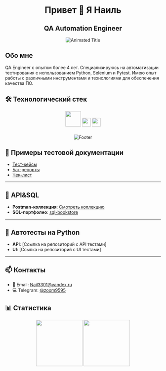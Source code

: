 ###

<div align="center">
  <h1>Привет 👋 Я Наиль</h1>
  <h2>QA Automation Engineer</h2>
</div>

<div align="center">
  <img src="https://readme-typing-svg.demolab.com?font=Fira+Code&size=30&duration=2000&pause=500&color=5D3FD3&center=true&vCenter=true&width=600&lines=QA+Engineer;Automation+Testing;API+Testing;CI%2FCD+Integration" alt="Animated Title" />
</div>


## Обо мне

QA Engineer с опытом более 4 лет. Специализируюсь на автоматизации тестирования с использованием Python, Selenium и Pytest. Имею опыт работы с различными инструментами и технологиями для обеспечения качества ПО.

## 🛠 Технологический стек

<div align="center">
  <img src="https://skillicons.dev/icons?i=python,selenium,postman,git,jenkins,docker,postgres,kafka,grafana," height="50">
  <img src="https://img.shields.io/badge/-Allure-FF6B6B?style=flat-square&logo=allure&logoColor=white" height="28">
  <img src="https://img.shields.io/badge/-Charles_Proxy-8DD6F9?style=flat-square&logo=charlesproxy&logoColor=black" height="28">
</div>

###

<div align="center">
  <img src="https://capsule-render.vercel.app/api?type=waving&color=gradient&height=80&section=footer&animation=fadeIn" alt="Footer">
</div>

## 🧾 Примеры тестовой документации

- [Тест-кейсы](https://docs.google.com/spreadsheets/d/1CQ3No1rK1AlpXGvkM-nHjU5OdEq-06A8jZUsockDcJs/edit?usp=sharing)
- [Баг-репорты](https://docs.google.com/spreadsheets/d/1RlOSaCMWXYnr4Suhj8Gqg-sDArDMjRGzBfhPq6sm_EQ/edit?usp=sharing)
- [Чек-лист](https://docs.google.com/spreadsheets/d/17JLViIXNLENPTae0V0AhDKTwr2PF8BoHz3nTDa3gOxw/edit?usp=sharing)

---

## 🔗 API&SQL

- **Postman-коллекция**: [Смотреть коллекцию](https://cloudy-sunset-892463.postman.co/workspace/My-Workspace~989518e9-1052-4dea-851a-9bc2a2dc22cb/collection/43339964-fdd4e765-454b-4714-9984-f9af7e606bd5?action=share&creator=43339964&active-environment=43339964-fb6fe106-d732-42f1-a87b-7a0073ff2552)
- **SQL-портфолио**: [sql-bookstore](https://github.com/MariyaGvozdetskaya/sql-bookstore)

---

## 🔗 Автотесты на Python

- **API**: [Ссылка на репозиторий с API тестами]
- **UI**: [Ссылка на репозиторий с UI тестами]

---

## 📫 Контакты

- 📧 Email: Nail3301@yandex.ru
- 💻 Telegram: [@zoom9595](https://t.me/zoom9595)


## 📊 Статистика

<div align="center">
  <img src="https://github-readme-stats.vercel.app/api?username=KhodzhaevN&show_icons=true&theme=radical" height="150">
  <img src="https://github-readme-stats.vercel.app/api/top-langs/?username=KhodzhaevN&layout=compact&theme=radical" height="150">
</div>
